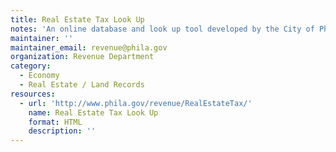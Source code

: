 ```yaml
---
title: Real Estate Tax Look Up
notes: 'An online database and look up tool developed by the City of Philadelphia Revenue Department that enables users to locate real estate tax information for an individual property. Users can search by property address or BRT number. Search results include customer information for the property and tax balance information for the previous ten years. Payment links and options are available. '
maintainer: ''
maintainer_email: revenue@phila.gov
organization: Revenue Department
category:
  - Economy
  - Real Estate / Land Records
resources:
  - url: 'http://www.phila.gov/revenue/RealEstateTax/'
    name: Real Estate Tax Look Up
    format: HTML
    description: ''
---
```

